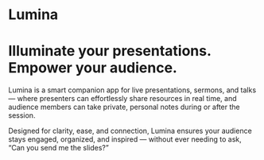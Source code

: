 # Lumina
# Illuminate your presentations. Empower your audience.
Lumina is a smart companion app for live presentations, sermons, and talks — where presenters can effortlessly share resources in real time, and audience members can take private, personal notes during or after the session.

Designed for clarity, ease, and connection, Lumina ensures your audience stays engaged, organized, and inspired — without ever needing to ask, “Can you send me the slides?”
